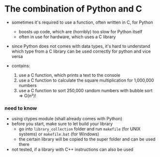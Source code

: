 #   The combination of Python and C

-   sometimes it's required to use a function, often written in C, for Python
    -   boosts up code, which are (horribly) too slow for Python itself
    -   often in use for hardware, which uses a C library
-   since Python does not comes with data types, it's hard to understand which type from a C library can be used correctly for python and vice versa

-   contains:
    1.  use a C function, which prints a text to the console
    2.  use a C function to calculate the square multiplication for 1,000,000 numbers
    3.  use a C function to sort 250,000 random numbers with bubble sort => O(n²)!

###	need to know

-   using ctypes module (shall already comes with Python)
-   before you start, make sure to let build your library
    -   go into `library_collection` folder and run `makefile` (for UNIX systems) or `makefile.bat` (for Windows)
    -   the certain library will be copied to the super folder and can be used there
-   not tested, if a library with C++ instructions can also be used